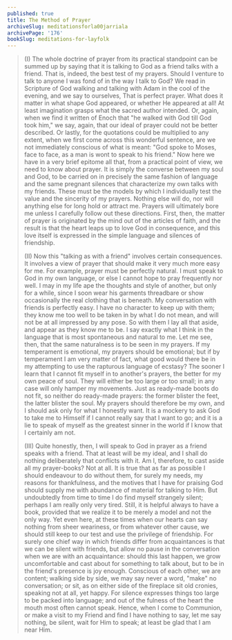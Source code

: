 ```yaml
---
published: true
title: The Method of Prayer
archiveSlug: meditationsforla00jarriala
archivePage: '176'
bookSlug: meditations-for-layfolk
---
```


> (I) The whole doctrine of prayer from its practical standpoint can be summed up by saying that it is talking to God as a friend talks with a friend. That is, indeed, the best test of my prayers. Should I venture to talk to anyone I was fond of in the way I talk to God? We read in Scripture of God walking and talking with Adam in the cool of the evening, and we say to ourselves, That is perfect prayer. What does it matter in what shape God appeared, or whether He appeared at all! At least imagination grasps what the sacred author intended. Or, again, when we find it written of Enoch that "he walked with God till God took him," we say, again, that our ideal of prayer could not be better described. Or lastly, for the quotations could be multiplied to any extent, when we first come across this wonderful sentence, are we not immediately conscious of what is meant: "God spoke to Moses, face to face, as a man is wont to speak to his friend." Now here we have in a very brief epitome all that, from a practical point of view, we need to know about prayer. It is simply the converse between my soul and God, to be carried on in precisely the same fashion of language and the same pregnant silences that characterize my own talks with my friends. These must be the models by which I individually test the value and the sincerity of my prayers. Nothing else will do, nor will anything else for long hold or attract me. Prayers will ultimately bore me unless I carefully follow out these directions. First, then, the matter of prayer is originated by the mind out of the articles of faith, and the result is that the heart leaps up to love God in consequence, and this love itself is expressed in the simple language and silences of friendship.
>
> (II) Now this "talking as with a friend" involves certain consequences. It involves a view of prayer that should make it very much more easy for me. For example, prayer must be perfectly natural. I must speak to God in my own language, or else I cannot hope to pray frequently nor well. I may in my life ape the thoughts and style of another, but only for a while, since I soon wear his garments threadbare or show occasionally the real clothing that is beneath. My conversation with friends is perfectly easy. I have no character to keep up with them; they know me too well to be taken in by what I do not mean, and will not be at all impressed by any pose. So with them I lay all that aside, and appear as they know me to be. I say exactly what I think in the language that is most spontaneous and natural to me. Let me see, then, that the same naturalness is to be seen in my prayers. If my temperament is emotional, my prayers should be emotional; but if by temperament I am very matter of fact, what good would there be in my attempting to use the rapturous language of ecstasy? The sooner I learn that I cannot fit myself in to another's prayers, the better for my own peace of soul. They will either be too large or too small; in any case will only hamper my movements. Just as ready-made boots do not fit, so neither do ready-made prayers: the former blister the feet, the latter blister the soul. My prayers should therefore be my own, and I should ask only for what I honestly want. It is a mockery to ask God to take me to Himself if I cannot really say that I want to go; and it is a lie to speak of myself as the greatest sinner in the world if I know that I certainly am not.
>
> (III) Quite honestly, then, I will speak to God in prayer as a friend speaks with a friend. That at least will be my ideal, and I shall do nothing deliberately that conflicts with it. Am I, therefore, to cast aside all my prayer-books? Not at all. It is true that as far as possible I should endeavour to do without them, for surely my needs, my reasons for thankfulness, and the motives that I have for praising God should supply me with abundance of material for talking to Him. But undoubtedly from time to time I do find myself strangely silent; perhaps I am really only very tired. Still, it is helpful always to have a book, provided that we realize it to be merely a model and not the only way. Yet even here, at these times when our hearts can say nothing from sheer weariness, or from whatever other cause, we should still keep to our test and use the privilege of friendship. For surely one chief way in which friends differ from acquaintances is that we can be silent with friends, but allow no pause in the conversation when we are with an acquaintance: should this last happen, we grow uncomfortable and cast about for something to talk about, but to be in the friend's presence is joy enough. Conscious of each other, we are content; walking side by side, we may say never a word, "make" no conversation; or sit, as on either side of the fireplace sit old cronies, speaking not at all, yet happy. For silence expresses things too large to be packed into language; and out of the fulness of the heart the mouth most often cannot speak. Hence, when I come to Communion, or make a visit to my Friend and find I have nothing to say, let me say nothing, be silent, wait for Him to speak; at least be glad that I am near Him.
